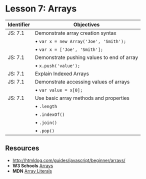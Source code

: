 # Lesson 7: Arrays

Identifier   | Objectives
-------------|------------
JS: 7.1      | Demonstrate array creation syntax
             | &bull; `var x = new Array('Joe', 'Smith');`
             | &bull; `var x = ['Joe', 'Smith'];`
JS: 7.1      | Demonstrate pushing values to end of array
             | &bull; `x.push('value');`
JS: 7.1      | Explain Indexed Arrays
JS: 7.1      | Demonstrate accessing values of arrays
             | &bull; `var value = x[0];`
JS: 7.1      | Use basic array methods and properties
             | &bull; `.length`
             | &bull; `.indexOf()`
             | &bull; `.join()`
             | &bull; `.pop()`

## Resources

- http://htmldog.com/guides/javascript/beginner/arrays/ 
- __W3 Schools__ [Arrays](http://www.w3schools.com/jsref/jsref_obj_array.asp)
- __MDN__ [Array Literals](https://developer.mozilla.org/en-US/docs/Web/JavaScript/Guide/Values,_variables,_and_literals#Array_literals)
